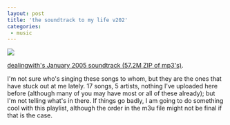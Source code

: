 ```yaml
---
layout: post
title: 'the soundtrack to my life v202'
categories:
 - music
---
```


<img src="http://danielsjourney.com/blog/files/2005/01/jantzen49.jpg" />


<a href="http://danielsjourney.com/media/january_2005.zip">dealingwith's January 2005 soundtrack (57.2M ZIP of mp3's)</a>.



I'm not sure who's singing these songs to whom, but they are the ones that have stuck out at me lately. 17 songs, 5 artists, nothing I've uploaded here before (although many of you may have most or all of these already); but I'm not telling what's in there. If things go badly, I am going to do something cool with this playlist, although the order in the m3u file might not be final if that is the case.
